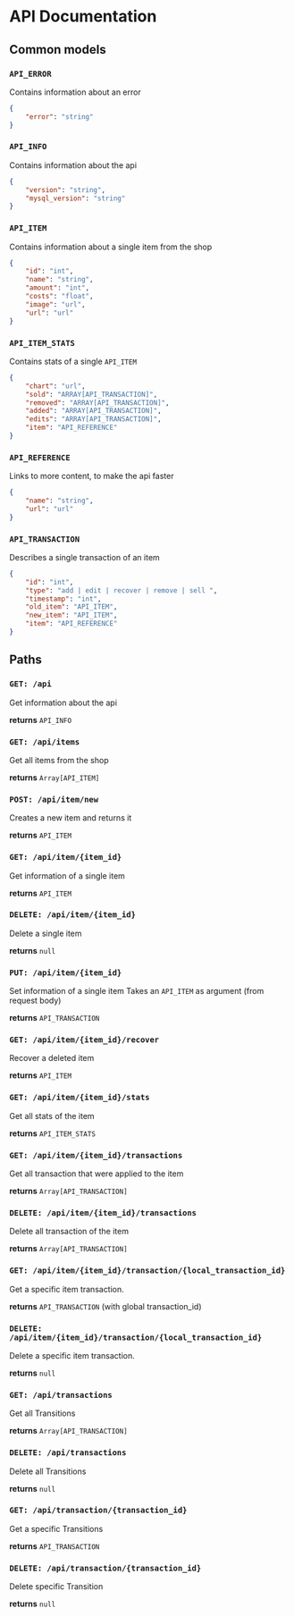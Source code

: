 # API Documentation

## Common models

### `API_ERROR`

Contains information about an error

```json
{
    "error": "string"
}
```

### `API_INFO`

Contains information about the api

```json
{
    "version": "string",
    "mysql_version": "string"
}
```

### `API_ITEM`

Contains information about a single item from the shop

```json
{
    "id": "int",
    "name": "string",
    "amount": "int",
    "costs": "float",
    "image": "url",
    "url": "url"
}
```

### `API_ITEM_STATS`

Contains stats of a single `API_ITEM`

```json
{
    "chart": "url",
    "sold": "ARRAY[API_TRANSACTION]",
    "removed": "ARRAY[API_TRANSACTION]",
    "added": "ARRAY[API_TRANSACTION]",
    "edits": "ARRAY[API_TRANSACTION]",
    "item": "API_REFERENCE"
}
```

### `API_REFERENCE`

Links to more content, to make the api faster

```json
{
    "name": "string",
    "url": "url"
}
```

### `API_TRANSACTION`

Describes a single transaction of an item

```json
{
    "id": "int",
    "type": "add | edit | recover | remove | sell ",
    "timestamp": "int",
    "old_item": "API_ITEM",
    "new_item": "API_ITEM",
    "item": "API_REFERENCE"
}
```

## Paths

### `GET: /api`

Get information about the api

**returns** `API_INFO`

### `GET: /api/items`

Get all items from the shop

**returns** `Array[API_ITEM]`

### `POST: /api/item/new`

Creates a new item and returns it

**returns** `API_ITEM`

### `GET: /api/item/{item_id}`

Get information of a single item

**returns** `API_ITEM`

### `DELETE: /api/item/{item_id}`

Delete a single item

**returns** `null`

### `PUT: /api/item/{item_id}`

Set information of a single item
Takes an `API_ITEM` as argument (from request body)

**returns** `API_TRANSACTION`

### `GET: /api/item/{item_id}/recover`

Recover a deleted item

**returns** `API_ITEM`

### `GET: /api/item/{item_id}/stats`

Get all stats of the item

**returns** `API_ITEM_STATS`

### `GET: /api/item/{item_id}/transactions`

Get all transaction that were applied to the item

**returns** `Array[API_TRANSACTION]`

### `DELETE: /api/item/{item_id}/transactions`

Delete all transaction of the item

**returns** `Array[API_TRANSACTION]`

### `GET: /api/item/{item_id}/transaction/{local_transaction_id}`

Get a specific item transaction. 

**returns** `API_TRANSACTION` (with global transaction_id)

### `DELETE: /api/item/{item_id}/transaction/{local_transaction_id}`

Delete a specific item transaction.

**returns** `null`

### `GET: /api/transactions`

Get all Transitions

**returns** `Array[API_TRANSACTION]`

### `DELETE: /api/transactions`

Delete all Transitions

**returns** `null`

### `GET: /api/transaction/{transaction_id}`

Get a specific Transitions

**returns** `API_TRANSACTION`

### `DELETE: /api/transaction/{transaction_id}`

Delete specific Transition

**returns** `null`